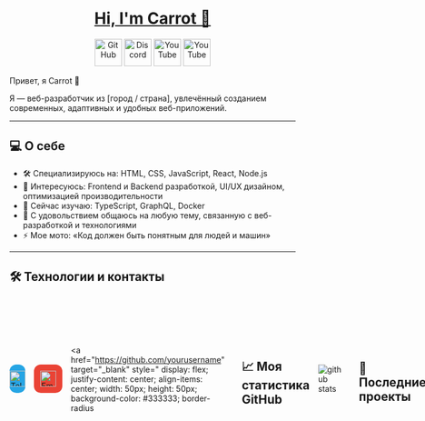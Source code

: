 <h1 align="center"><a href="https://peterhan.dev">Hi, I'm Carrot 👋</a></h1>

<p align="center">
  <a href="https://github.com/peterthehan">
    <picture>
      <source media="(prefers-color-scheme: dark)" srcset="https://cdn.simpleicons.org/github/white">
      <img alt="GitHub" title="GitHub" height="48" width="48" src="https://cdn.simpleicons.org/github"></picture></a>
  <a href="https://discord.gg/WjEFnzC">
    <img alt="Discord" title="Discord" height="48" width="48" src="https://cdn.simpleicons.org/discord"></a>
  <a href="https://www.threads.net/@peterthehan">
    <picture>
  <a href="https://youtube.com/@peterthehan">
    <img alt="YouTube" title="YouTube" height="48" width="48" src="https://cdn.simpleicons.org/youtube"></a>
  <a href="https:">
    <img alt="YouTube" title="YouTube" height="48" width="48" src="![Uploading telegram-svgrepo-com.svg…]()
"></a>
</p>







 Привет, я Carrot 👋

Я — веб-разработчик из [город / страна], увлечённый созданием современных, адаптивных и удобных веб-приложений.

---

## 💻 О себе

- 🛠️ Специализируюсь на: HTML, CSS, JavaScript, React, Node.js  
- 🚀 Интересуюсь: Frontend и Backend разработкой, UI/UX дизайном, оптимизацией производительности  
- 🌱 Сейчас изучаю: TypeScript, GraphQL, Docker  
- 💬 С удовольствием общаюсь на любую тему, связанную с веб-разработкой и технологиями  
- ⚡ Мое мото: «Код должен быть понятным для людей и машин»

---

## 🛠 Технологии и контакты
<div style="display: flex; gap: 15px; align-items: center;">
  <!-- Telegram -->
  <a href="https://t.me/yourchannel" target="_blank" style="
    display: flex;
    justify-content: center;
    align-items: center;
    width: 50px;
    height: 50px;
    background-color: #26A5E4;
    border-radius: 12px;
    text-decoration: none;
  " title="Telegram">
    <img src="https://cdn-icons-png.flaticon.com/512/2111/2111646.png" alt="Telegram" style="width: 28px; height: 28px;" />
  </a>

  <!-- Универсальная иконка почты -->
  <a href="mailto:your@email.com" style="
    display: flex;
    justify-content: center;
    align-items: center;
    width: 50px;
    height: 50px;
    background-color: #ea4335; /* красный оттенок */
    border-radius: 12px;
    text-decoration: none;
  " title="Email">
    <img src="https://cdn-icons-png.flaticon.com/512/561/561127.png" alt="Email" style="width: 28px; height: 28px;" />
  </a>

  <!-- GitHub -->
  <a href="https://github.com/yourusername" target="_blank" style="
    display: flex;
    justify-content: center;
    align-items: center;
    width: 50px;
    height: 50px;
    background-color: #333333;
    border-radius

---



## 📈 Моя статистика GitHub

![github stats](https://github-readme-stats.vercel.app/api?username=yourusername&show_icons=true&theme=radical)

---

## 📂 Последние проекты

- [Название проекта 1](https://github.com/yourusername/project1) — краткое описание  
- [Название проекта 2](https://github.com/yourusername/project2) — краткое описание  
- [Название проекта 3](https://github.com/yourusername/project3) — краткое описание

---

Спасибо за визит!  
Буду рад сотрудничеству и новым знакомствам. 😊




